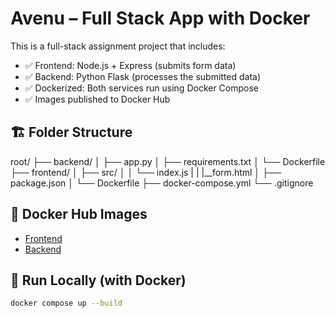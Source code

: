 # Avenu – Full Stack App with Docker

This is a full-stack assignment project that includes:

- ✅ Frontend: Node.js + Express (submits form data)
- ✅ Backend: Python Flask (processes the submitted data)
- ✅ Dockerized: Both services run using Docker Compose
- ✅ Images published to Docker Hub

## 🏗️ Folder Structure

root/
├── backend/
│ ├── app.py
│ ├── requirements.txt
│ └── Dockerfile
├── frontend/
│ ├── src/
│ │ └── index.js
| | |__form.html
│ ├── package.json
│ └── Dockerfile
├── docker-compose.yml
└── .gitignore


## 🐳 Docker Hub Images

- [Frontend](https://hub.docker.com/r/vijju18/avenu-frontend)
- [Backend](https://hub.docker.com/r/vijju18/avenu-backend)

## 🚀 Run Locally (with Docker)

```bash
docker compose up --build
